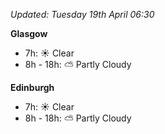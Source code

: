 *Updated: Tuesday 19th April 06:30*

**Glasgow**

* 7h: :sunny: Clear
* 8h - 18h: :partly_sunny: Partly Cloudy

**Edinburgh**

* 7h: :sunny: Clear
* 8h - 18h: :partly_sunny: Partly Cloudy
